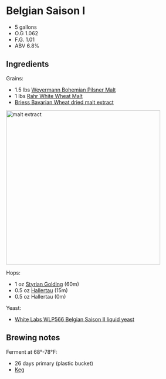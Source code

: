 # Belgian Saison I

* 5 gallons
* O.G 1.062
* F.G. 1.01
* ABV 6.8%

## Ingredients

Grains:

* 1.5 lbs [Weyermann Bohemian Pilsner Malt][pilsner]
* 1 lbs [Rahr White Wheat Malt][wheat]
* [Briess Bavarian Wheat dried malt extract][extract]

[pilsner]: http://www.northernbrewer.com/weyermann-bohemian-pilsner
[wheat]: http://www.northernbrewer.com/rahr-white-wheat-malt
[extract]: http://www.brewingwithbriess.com/Products/Extracts.htm#BavarianWheat

<img alt="malt extract"
src="https://cloud.githubusercontent.com/assets/198/20651518/faa6ff08-b49b-11e6-8785-3ff0c66943f3.JPG"
width="420px">

Hops:

* 1 oz [Styrian Golding][golding] (60m)
* 0.5 oz [Hallertau][hallertau] (15m)
* 0.5 oz Hallertau (0m)

[hallertau]: https://bsgcraftbrewing.com/german-hallertau-mittlefr%C3%BCh
[golding]: https://bsgcraftbrewing.com/slovenian-styrian-goldings

Yeast:

* [White Labs WLP566 Belgian Saison II liquid yeast][yeast]

[yeast]: http://www.whitelabs.com/yeast-bank/wlp566-belgian-saison-ii-yeast

## Brewing notes

Ferment at 68°-78°F:

* 26 days primary (plastic bucket)
* [Keg]

[Keg]: ../procedures.md#keg
